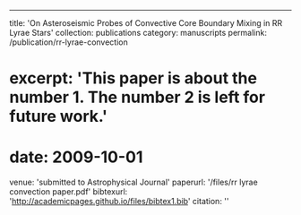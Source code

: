 ---
title: 'On Asteroseismic Probes of Convective Core Boundary Mixing in RR Lyrae Stars'
collection: publications
category: manuscripts
permalink: /publication/rr-lyrae-convection
# excerpt: 'This paper is about the number 1. The number 2 is left for future work.'
# date: 2009-10-01
venue: 'submitted to Astrophysical Journal'
paperurl: '/files/rr lyrae convection paper.pdf'
bibtexurl: 'http://academicpages.github.io/files/bibtex1.bib'
citation: ''